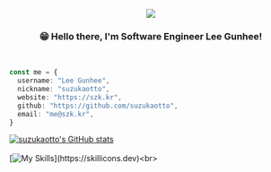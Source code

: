 <p align='center'>
    <img src="https://capsule-render.vercel.app/api?type=waving&color=auto&height=200&section=header&text=Welcome&fontSize=70&animation=fadeIn&fontAlignY=38&desc=to%20my%20Github%20profile&descAlignY=51&descAlign=62"/>
</p>

<h3 align='center'>😁 Hello there, I'm Software Engineer Lee Gunhee!</h3><br>

```typescript
const me = {
  username: "Lee Gunhee",
  nickname: "suzukaotto",
  website: "https://szk.kr",
  github: "https://github.com/suzukaotto",
  email: "me@szk.kr",
}
```

[![suzukaotto's GitHub stats](https://github-readme-stats.vercel.app/api?username=suzukaotto&hide=stars,issues)](https://github.com/anuraghazra/github-readme-stats)<br><br>
[![My Skills](https://skillicons.dev/icons?i=python,raspberrypi,arduino,dotnet,cpp,cs,ts,)](https://skillicons.dev)<br>
